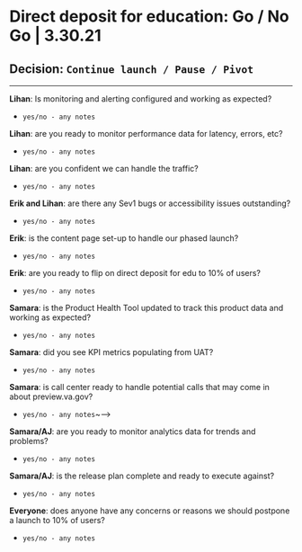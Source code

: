 # Direct deposit for education: Go / No Go | 3.30.21

## Decision: `Continue launch / Pause / Pivot`

---

**Lihan**: Is monitoring and alerting configured and working as expected?
- `yes/no - any notes`

**Lihan**: are you ready to monitor performance data for latency, errors, etc?
- `yes/no - any notes`

**Lihan**: are you confident we can handle the traffic?
- `yes/no - any notes`

**Erik and Lihan**: are there any Sev1 bugs or accessibility issues outstanding?
- `yes/no - any notes`

**Erik**: is the content page set-up to handle our phased launch?
- `yes/no - any notes`

**Erik**: are you ready to flip on direct deposit for edu to 10% of users?
- `yes/no - any notes`

**Samara**: is the Product Health Tool updated to track this product data and working as expected?
- `yes/no - any notes`

**Samara**: did you see KPI metrics populating from UAT?
- `yes/no - any notes`

**Samara**: is call center ready to handle potential calls that may come in about preview.va.gov?
- `yes/no - any notes`~-->

**Samara/AJ**: are you ready to monitor analytics data for trends and problems?
- `yes/no - any notes`

**Samara/AJ**: is the release plan complete and ready to execute against?
- `yes/no - any notes`

**Everyone**: does anyone have any concerns or reasons we should postpone a launch to 10% of users?
- `yes/no - any notes`
